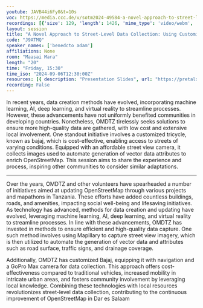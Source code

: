 ```yaml
---
youtube: JAVB44i6Fy0&t=10s
voc: https://media.ccc.de/v/sotm2024-49584-a-novel-approach-to-street-level-data-collection-using-customized-bajaji-tricycle-and-mapillary-to-enrich-openstreetmap-in-dar-es-salaam
recordings: [{'size': 129, 'length': 1426, 'mime_type': 'video/webm', 'language': 'eng', 'filename': 'sotm2024-49584-eng-A_Novel_Approach_to_Street-Level_Data_Collection_Using_Customized_Bajaji_tricycle_and_Mapillary_to_Enrich_OpenStreetMap_in_Dar_es_Salaam_webm-hd.webm', 'state': 'new', 'folder': 'webm-hd', 'high_quality': True, 'width': 1920, 'height': 1080, 'updated_at': '2024-11-04T21:23:43.986+01:00', 'recording_url': 'https://cdn.media.ccc.de/events/sotm/2024/webm-hd/sotm2024-49584-eng-A_Novel_Approach_to_Street-Level_Data_Collection_Using_Customized_Bajaji_tricycle_and_Mapillary_to_Enrich_OpenStreetMap_in_Dar_es_Salaam_webm-hd.webm', 'url': 'https://api.media.ccc.de/public/recordings/81339', 'event_url': 'https://api.media.ccc.de/public/events/abfcde71-834f-5f37-9c5b-8f3e80482310', 'conference_url': 'https://api.media.ccc.de/public/conferences/sotm2024'}, {'size': 60, 'length': 1426, 'mime_type': 'video/webm', 'language': 'eng', 'filename': 'sotm2024-49584-eng-A_Novel_Approach_to_Street-Level_Data_Collection_Using_Customized_Bajaji_tricycle_and_Mapillary_to_Enrich_OpenStreetMap_in_Dar_es_Salaam_webm-sd.webm', 'state': 'new', 'folder': 'webm-sd', 'high_quality': False, 'width': 720, 'height': 576, 'updated_at': '2024-11-04T20:46:46.444+01:00', 'recording_url': 'https://cdn.media.ccc.de/events/sotm/2024/webm-sd/sotm2024-49584-eng-A_Novel_Approach_to_Street-Level_Data_Collection_Using_Customized_Bajaji_tricycle_and_Mapillary_to_Enrich_OpenStreetMap_in_Dar_es_Salaam_webm-sd.webm', 'url': 'https://api.media.ccc.de/public/recordings/81334', 'event_url': 'https://api.media.ccc.de/public/events/abfcde71-834f-5f37-9c5b-8f3e80482310', 'conference_url': 'https://api.media.ccc.de/public/conferences/sotm2024'}, {'size': 21, 'length': 1426, 'mime_type': 'audio/mpeg', 'language': 'eng', 'filename': 'sotm2024-49584-eng-A_Novel_Approach_to_Street-Level_Data_Collection_Using_Customized_Bajaji_tricycle_and_Mapillary_to_Enrich_OpenStreetMap_in_Dar_es_Salaam_mp3.mp3', 'state': 'new', 'folder': 'mp3', 'high_quality': False, 'width': 0, 'height': 0, 'updated_at': '2024-11-04T20:45:55.636+01:00', 'recording_url': 'https://cdn.media.ccc.de/events/sotm/2024/mp3/sotm2024-49584-eng-A_Novel_Approach_to_Street-Level_Data_Collection_Using_Customized_Bajaji_tricycle_and_Mapillary_to_Enrich_OpenStreetMap_in_Dar_es_Salaam_mp3.mp3', 'url': 'https://api.media.ccc.de/public/recordings/81333', 'event_url': 'https://api.media.ccc.de/public/events/abfcde71-834f-5f37-9c5b-8f3e80482310', 'conference_url': 'https://api.media.ccc.de/public/conferences/sotm2024'}, {'size': 49, 'length': 1426, 'mime_type': 'video/mp4', 'language': 'eng', 'filename': 'sotm2024-49584-eng-A_Novel_Approach_to_Street-Level_Data_Collection_Using_Customized_Bajaji_tricycle_and_Mapillary_to_Enrich_OpenStreetMap_in_Dar_es_Salaam_sd.mp4', 'state': 'new', 'folder': 'h264-sd', 'high_quality': False, 'width': 720, 'height': 576, 'updated_at': '2024-11-04T20:45:19.286+01:00', 'recording_url': 'https://cdn.media.ccc.de/events/sotm/2024/h264-sd/sotm2024-49584-eng-A_Novel_Approach_to_Street-Level_Data_Collection_Using_Customized_Bajaji_tricycle_and_Mapillary_to_Enrich_OpenStreetMap_in_Dar_es_Salaam_sd.mp4', 'url': 'https://api.media.ccc.de/public/recordings/81332', 'event_url': 'https://api.media.ccc.de/public/events/abfcde71-834f-5f37-9c5b-8f3e80482310', 'conference_url': 'https://api.media.ccc.de/public/conferences/sotm2024'}, {'size': 155, 'length': 1426, 'mime_type': 'video/mp4', 'language': 'eng', 'filename': 'sotm2024-49584-eng-A_Novel_Approach_to_Street-Level_Data_Collection_Using_Customized_Bajaji_tricycle_and_Mapillary_to_Enrich_OpenStreetMap_in_Dar_es_Salaam_hd.mp4', 'state': 'new', 'folder': 'h264-hd', 'high_quality': True, 'width': 1920, 'height': 1080, 'updated_at': '2024-11-04T20:23:40.603+01:00', 'recording_url': 'https://cdn.media.ccc.de/events/sotm/2024/h264-hd/sotm2024-49584-eng-A_Novel_Approach_to_Street-Level_Data_Collection_Using_Customized_Bajaji_tricycle_and_Mapillary_to_Enrich_OpenStreetMap_in_Dar_es_Salaam_hd.mp4', 'url': 'https://api.media.ccc.de/public/recordings/81330', 'event_url': 'https://api.media.ccc.de/public/events/abfcde71-834f-5f37-9c5b-8f3e80482310', 'conference_url': 'https://api.media.ccc.de/public/conferences/sotm2024'}]
layout: session
title: "A Novel Approach to Street-Level Data Collection: Using Customized Bajaji (tricycle) and Mapillary to Enrich OpenStreetMap in Dar es Salaam"
code: "J9ATMQ"
speaker_names: ['benedcto adam']
affiliations: None
room: "Maasai Mara"
length: "20"
time: "Friday, 15:30"
time_iso: "2024-09-06T12:30:00Z"
resources: [{ description: "Presentation Slides", url: "https://pretalx.com/media/sotm2024/submissions/J9ATMQ/resources/A_Novel_Approach__YQMsy7Y.pdf" }]
recording: False
---
```


In recent years, data creation methods have evolved, incorporating machine learning, AI, deep learning, and virtual reality to streamline processes. However, these advancements have not uniformly benefited communities in developing countries. Nonetheless, OMDTZ tirelessly seeks solutions to ensure more high-quality data are gathered, with low cost and extensive local involvement. One standout initiative involves a customized tricycle, known as bajaj, which is cost-effective, enabling access to streets of varying conditions. Equipped with an affordable street view camera, it collects images used to automate generation of vector data attributes to enrich OpenStreetMap. This session aims to share the experience and process, inspiring other communities to consider similar adaptations.

<hr>

Over the years, OMDTZ and other volunteers have spearheaded a number of  initiatives aimed at updating OpenStreetMap through various projects and mapathons in Tanzania. These efforts have added countless buildings, roads, and amenities, impacting social well-being and lifesaving initiatives. As technology has advanced, methods for data creation and updating have evolved, leveraging machine learning, AI, deep learning, and virtual reality to streamline processes. In line with these advancements, OMDTZ has invested in methods to ensure efficient and high-quality data capture. One such method involves using Mapillary to capture street view imagery, which is then utilized to automate the generation of vector data and attributes such as road surface, traffic signs, and drainage coverage.

Additionally, OMDTZ has  customized Bajaj, equipping it with navigation and  a GoPro Max camera for data collection. This approach offers cost-effectiveness compared to traditional vehicles, increased mobility in intricate urban areas, and fosters community involvement by leveraging local knowledge. Combining these technologies with local resources revolutionizes street-level data collection, contributing to the continuous improvement of OpenStreetMap in Dar es Salaam

